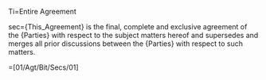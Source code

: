 Ti=Entire Agreement

sec={This_Agreement} is the final, complete and exclusive agreement of the {Parties} with respect to the subject matters hereof and supersedes and merges all prior discussions between the {Parties} with respect to such matters.
  
=[01/Agt/Bit/Secs/01]